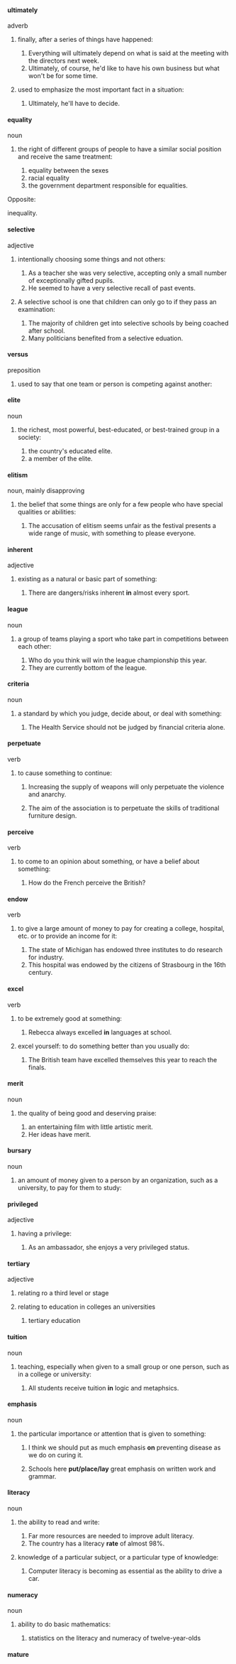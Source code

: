 #### ultimately
adverb

1. finally, after a series of things have happened:
   
   1. Everything will ultimately depend on what is said at the meeting with the directors next week.
   2. Ultimately, of course, he'd like to have his own business but what won't be for some time.

2. used to emphasize the most important fact in a situation:
   
   1. Ultimately, he'll have to decide.

#### equality
noun

1. the right of different groups of people to have a similar social position and receive the same treatment:
   
   1. equality between the sexes
   2. racial equality
   3. the government department responsible for equalities.

Opposite:

inequality.

#### selective
adjective

1. intentionally choosing some things and not others:
   
   1. As a teacher she was very selective, accepting only a small number of exceptionally gifted pupils.
   2. He seemed to have a very selective recall of past events.

2. A selective school is one that children can only go to if they pass an examination:
   
   1. The majority of children get into selective schools by being coached after school.
   2. Many politicians benefited from a selective eduation.

#### versus
preposition

1. used to say that one team or person is competing against another:

#### elite
noun

1. the richest, most powerful, best-educated, or best-trained group in a society:
   
   1. the country's educated elite.
   2. a member of the elite.

#### elitism
noun, mainly disapproving

1. the belief that some things are only for a few people who have special qualities or abilities:
   
   1. The accusation of elitism seems unfair as the festival presents a wide range of music, with something to please everyone.

#### inherent
adjective

1. existing as a natural or basic part of something:
   
   1. There are dangers/risks inherent **in** almost every sport.

#### league
noun

1. a group of teams playing a sport who take part in competitions between each other:
   
   1. Who do you think will win the league championship this year.
   2. They are currently bottom of the league.

#### criteria
noun

1. a standard by which you judge, decide about, or deal with something:
   
   1. The Health Service should not be judged by financial criteria alone.


#### perpetuate
verb

1. to cause something to continue:
   
   1. Increasing the supply of weapons will only perpetuate the violence and anarchy.

   2. The aim of the association is to perpetuate the skills of traditional furniture design.

#### perceive
verb

1. to come to an opinion about something, or have a belief about something:
   
   1. How do the French perceive the British?


#### endow
verb

1. to give a large amount of money to pay for creating a college, hospital, etc. or to provide an income for it:
   
   1. The state of Michigan has endowed three institutes to do research for industry.
   2. This hospital was endowed by the citizens of Strasbourg in the 16th century.

#### excel
verb

1. to be extremely good at something:
   
   1. Rebecca always excelled **in** languages at school.

2. excel yourself: to do something better than you usually do:
   
   1. The British team have excelled themselves this year to reach the finals.


#### merit
noun

1. the quality of being good and deserving praise:
   
   1. an entertaining film with little artistic merit.
   2. Her ideas have merit.

#### bursary
noun

1. an amount of money given to a person by an organization, such as a university, to pay for them to study:


#### privileged
adjective

1. having a privilege:
   
   1. As an ambassador, she enjoys a very privileged status.

#### tertiary
adjective

1. relating ro a third level or stage
   

2. relating to education in colleges an universities

   1. tertiary education

#### tuition
noun

1. teaching, especially when given to a small group or one person, such as in a college or university:
   
   1. All students receive tuition **in** logic and metaphsics.


#### emphasis
noun

1. the particular importance or attention that is given to something:
   
   1. I think we should put as much emphasis **on** preventing disease as we do on curing it.

   2. Schools here **put/place/lay** great emphasis on written work and grammar.

#### literacy
noun

1. the ability to read and write:
   
   1. Far more resources are needed to improve adult literacy.
   2. The country has a literacy **rate** of almost 98%.

2. knowledge of a particular subject, or a particular type of knowledge:
   
   1. Computer literacy is becoming as essential as the ability to drive a car.

#### numeracy
noun

1. ability to do basic mathematics:
   
   1. statistics on the literacy and numeracy of twelve-year-olds


#### mature



